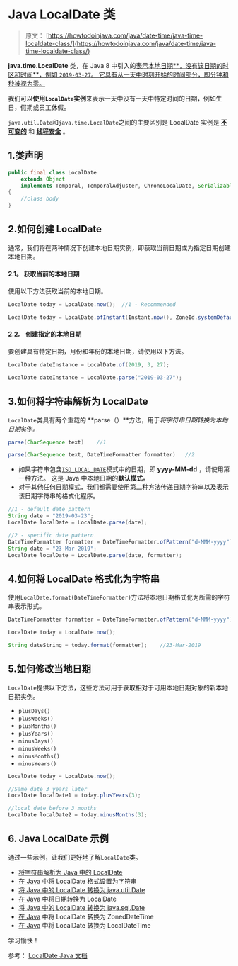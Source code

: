 # Java LocalDate 类

> 原文： [https://howtodoinjava.com/java/date-time/java-time-localdate-class/](https://howtodoinjava.com/java/date-time/java-time-localdate-class/)

**java.time.LocalDate** 类，在 Java 8 中引入的[表示本地日期**，没有该日期的时区和时间**，例如 `2019-03-27`。 它具有从一天中时刻开始的时间部分，即分钟和秒被视为零。](https://howtodoinjava.com/java8/date-and-time-api-changes-in-java-8-lambda/)

我们可以**使用`LocalDate`实例**来表示一天中没有一天中特定时间的日期，例如生日，假期或员工休假。

`java.util.Date`和`java.time.LocalDate`之间的主要区别是 LocalDate 实例是 **[不可变的](https://howtodoinjava.com/java/basics/how-to-make-a-java-class-immutable/)** 和 **[线程安全](https://howtodoinjava.com/java/multi-threading/what-is-thread-safety/)** 。

## 1.类声明

```java
public final class LocalDate
	extends Object
	implements Temporal, TemporalAdjuster, ChronoLocalDate, Serializable
{
	//class body
}

```

## 2.如何创建 LocalDate

通常，我们将在两种情况下创建本地日期实例，即获取当前日期或为指定日期创建本地日期。

#### 2.1。 获取当前的本地日期

使用以下方法获取当前的本地日期。

```java
LocalDate today = LocalDate.now();	//1 - Recommended

LocalDate today = LocalDate.ofInstant(Instant.now(), ZoneId.systemDefault());	//

```

#### 2.2。 创建指定的本地日期

要创建具有特定日期，月份和年份的本地日期，请使用以下方法。

```java
LocalDate dateInstance = LocalDate.of(2019, 3, 27);

LocalDate dateInstance = LocalDate.parse("2019-03-27");

```

## 3.如何将字符串解析为 LocalDate

`LocalDate`类具有两个重载的 **parse（）**方法，用于*将字符串日期转换为本地日期*实例。

```java
parse(CharSequence text)	//1

parse(CharSequence text, DateTimeFormatter formatter)	//2

```

*   如果字符串包含[`ISO_LOCAL_DATE`](https://docs.oracle.com/javase/8/docs/api/java/time/format/DateTimeFormatter.html#ISO_LOCAL_DATE)模式中的日期，即 **yyyy-MM-dd** ，请使用第一种方法。 这是 Java 中本地日期的**默认模式。**
*   对于其他任何日期模式，我们都需要使用第二种方法传递日期字符串以及表示该日期字符串的格式化程序。

```java
//1 - default date pattern
String date = "2019-03-23";
LocalDate localDate = LocalDate.parse(date);

//2 - specific date pattern
DateTimeFormatter formatter = DateTimeFormatter.ofPattern("d-MMM-yyyy");
String date = "23-Mar-2019";
LocalDate localDate = LocalDate.parse(date, formatter);

```

## 4.如何将 LocalDate 格式化为字符串

使用`LocalDate.format(DateTimeFormatter)`方法将本地日期格式化为所需的字符串表示形式。

```java
DateTimeFormatter formatter = DateTimeFormatter.ofPattern("d-MMM-yyyy");

LocalDate today = LocalDate.now();

String dateString = today.format(formatter);	//23-Mar-2019

```

## 5.如何修改当地日期

`LocalDate`提供以下方法，这些方法可用于获取相对于可用本地日期对象的新本地日期实例。

*   `plusDays()`
*   `plusWeeks()`
*   `plusMonths()`
*   `plusYears()`
*   `minusDays()`
*   `minusWeeks()`
*   `minusMonths()`
*   `minusYears()`

```java
LocalDate today = LocalDate.now();

//Same date 3 years later
LocalDate localDate1 = today.plusYears(3);	

//local date before 3 months
LocalDate localDate2 = today.minusMonths(3);

```

## 6\. Java LocalDate 示例

通过一些示例，让我们更好地了解`LocalDate`类。

*   [将字符串解析为 Java 中的 LocalDate](https://howtodoinjava.com/java/date-time/localdate-parse-string/)
*   [在 Java](https://howtodoinjava.com/java/date-time/localdate-format-example/) 中将 LocalDate 格式设置为字符串
*   [将 Java 中的 LocalDate 转换为 java.util.Date](https://howtodoinjava.com/java/date-time/localdate-to-date/)
*   [在 Java](https://howtodoinjava.com/java/date-time/localdate-to-date/) 中将日期转换为 LocalDate
*   [将 Java 中的 LocalDate 转换为 java.sql.Date](https://howtodoinjava.com/java/date-time/localdate-to-sql-date/)
*   [在 Java](https://howtodoinjava.com/java/date-time/localdate-zoneddatetime-conversion/) 中将 LocalDate 转换为 ZonedDateTime
*   [在 Java](https://howtodoinjava.com/java/date-time/localdate-localdatetime-conversions/) 中将 LocalDate 转换为 LocalDateTime

学习愉快！

参考： [LocalDate Java 文档](https://docs.oracle.com/javase/8/docs/api/java/time/LocalDate.html)